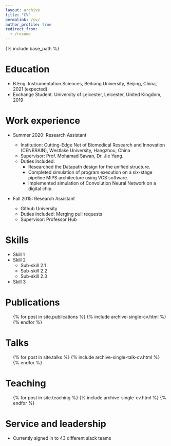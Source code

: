```yaml
---
layout: archive
title: "CV"
permalink: /cv/
author_profile: true
redirect_from:
  - /resume
---
```


{% include base_path %}

Education
======
* B.Eng. Instrumentation Sciences, Beihang University, Beijing, China, 2021 (expected)
* Exchange Student. University of Leicester, Leicester, United Kingdom, 2019

Work experience
======
* Summer 2020: Research Assistant
  * Institution: Cutting-Edge Net of Biomedical Research and Innovation (CENBRAIN), Westlake University, Hangzhou, China
  * Supervisor: Prof. Mohamad Sawan, Dr. Jie Yang.
  * Duties included:
    * Researched the Datapath design for the unified structure.
    * Completed simulation of program execution on a six-stage pipeline MIPS architecture using VCS software.
    *	Implemented simulation of Convolution Neural Network on a digital chip.                       


* Fall 2015: Research Assistant
  * Github University
  * Duties included: Merging pull requests
  * Supervisor: Professor Hub
  
Skills
======
* Skill 1
* Skill 2
  * Sub-skill 2.1
  * Sub-skill 2.2
  * Sub-skill 2.3
* Skill 3

Publications
======
  <ul>{% for post in site.publications %}
    {% include archive-single-cv.html %}
  {% endfor %}</ul>
  
Talks
======
  <ul>{% for post in site.talks %}
    {% include archive-single-talk-cv.html %}
  {% endfor %}</ul>
  
Teaching
======
  <ul>{% for post in site.teaching %}
    {% include archive-single-cv.html %}
  {% endfor %}</ul>
  
Service and leadership
======
* Currently signed in to 43 different slack teams
